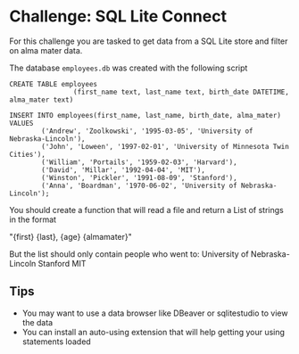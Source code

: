 # Challenge: SQL Lite Connect

For this challenge you are tasked to get data from a SQL Lite store and filter on alma mater data.

The database `employees.db` was created with the following script
```
CREATE TABLE employees
                (first_name text, last_name text, birth_date DATETIME, alma_mater text)

INSERT INTO employees(first_name, last_name, birth_date, alma_mater) VALUES
        ('Andrew', 'Zoolkowski', '1995-03-05', 'University of Nebraska-Lincoln'),
        ('John', 'Loween', '1997-02-01', 'University of Minnesota Twin Cities'),
        ('William', 'Portails', '1959-02-03', 'Harvard'),
        ('David', 'Millar', '1992-04-04', 'MIT'),
        ('Winston', 'Pickler', '1991-08-09', 'Stanford'),
        ('Anna', 'Boardman', '1970-06-02', 'University of Nebraska-Lincoln');
```

You should create a function that will read a file and return a List of strings in the format

"{first} {last}, {age} {almamater}"

But the list should only contain people who went to:
University of Nebraska-Lincoln
Stanford
MIT


## Tips

- You may want to use a data browser like DBeaver or sqlitestudio to view the data
- You can install an auto-using extension that will help getting your using statements loaded